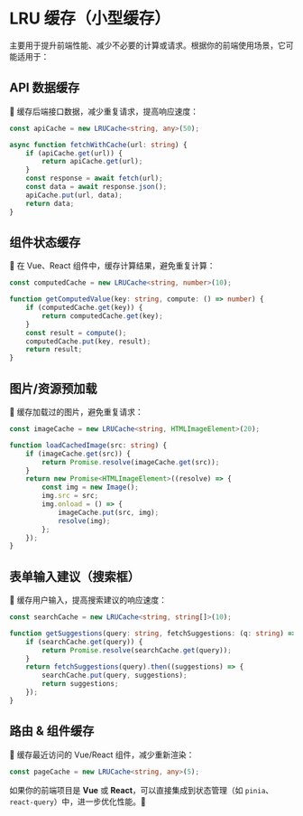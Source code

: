 # LRU 缓存（小型缓存）
主要用于提升前端性能、减少不必要的计算或请求。根据你的前端使用场景，它可能适用于：  

## **API 数据缓存**
   🔶 缓存后端接口数据，减少重复请求，提高响应速度：
   ```ts
   const apiCache = new LRUCache<string, any>(50);
   
   async function fetchWithCache(url: string) {
       if (apiCache.get(url)) {
           return apiCache.get(url);
       }
       const response = await fetch(url);
       const data = await response.json();
       apiCache.put(url, data);
       return data;
   }
   ```

## **组件状态缓存**
   🔶 在 Vue、React 组件中，缓存计算结果，避免重复计算：
   ```ts
   const computedCache = new LRUCache<string, number>(10);

   function getComputedValue(key: string, compute: () => number) {
       if (computedCache.get(key)) {
           return computedCache.get(key);
       }
       const result = compute();
       computedCache.put(key, result);
       return result;
   }
   ```

## **图片/资源预加载**
   🔶 缓存加载过的图片，避免重复请求：
   ```ts
   const imageCache = new LRUCache<string, HTMLImageElement>(20);

   function loadCachedImage(src: string) {
       if (imageCache.get(src)) {
           return Promise.resolve(imageCache.get(src));
       }
       return new Promise<HTMLImageElement>((resolve) => {
           const img = new Image();
           img.src = src;
           img.onload = () => {
               imageCache.put(src, img);
               resolve(img);
           };
       });
   }
   ```

## **表单输入建议（搜索框）**
   🔶 缓存用户输入，提高搜索建议的响应速度：
   ```ts
   const searchCache = new LRUCache<string, string[]>(10);

   function getSuggestions(query: string, fetchSuggestions: (q: string) => Promise<string[]>) {
       if (searchCache.get(query)) {
           return Promise.resolve(searchCache.get(query));
       }
       return fetchSuggestions(query).then((suggestions) => {
           searchCache.put(query, suggestions);
           return suggestions;
       });
   }
   ```

## **路由 & 组件缓存**
   🔶 缓存最近访问的 Vue/React 组件，减少重新渲染：
   ```ts
   const pageCache = new LRUCache<string, any>(5);
   ```

如果你的前端项目是 **Vue** 或 **React**，可以直接集成到状态管理（如 `pinia`、`react-query`）中，进一步优化性能。🚀